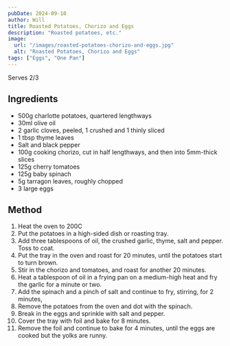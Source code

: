 ```yaml
---
pubDate: 2024-09-10
author: Will
title: Roasted Potatoes, Chorizo and Eggs
description: "Roasted potatoes, etc."
image:
  url: "/images/roasted-potatoes-chorizo-and-eggs.jpg"
  alt: "Roasted Potatoes, Chorizo and Eggs"
tags: ["Eggs", "One Pan"]
---
```


Serves 2/3
## Ingredients
* 500g charlotte potatoes, quartered lengthways
* 30ml olive oil
* 2 garlic cloves, peeled, 1 crushed and 1 thinly sliced
* 1 tbsp thyme leaves
* Salt and black pepper
* 100g cooking chorizo, cut in half lengthways, and then into 5mm-thick slices
* 125g cherry tomatoes
* 125g baby spinach
* 5g tarragon leaves, roughly chopped
* 3 large eggs

## Method
1. Heat the oven to 200C
2. Put the potatoes in a high-sided dish or roasting tray. 
3. Add three tablespoons of oil, the crushed garlic, thyme, salt and pepper. Toss to coat. 
4. Put the tray in the oven and roast for 20 minutes, until the potatoes start to turn brown. 
5. Stir in the chorizo and tomatoes, and roast for another 20 minutes. 
6. Heat a tablespoon of oil in a frying pan on a medium-high heat and fry the garlic for a minute or two. 
7. Add the spinach and a pinch of salt and continue to fry, stirring, for 2 minutes, 
8. Remove the potatoes from the oven and dot with the spinach. 
9. Break in the eggs and sprinkle with salt and pepper. 
10. Cover the tray with foil and bake for 8 minutes. 
11. Remove the foil and continue to bake for 4 minutes, until the eggs are cooked but the yolks are runny. 